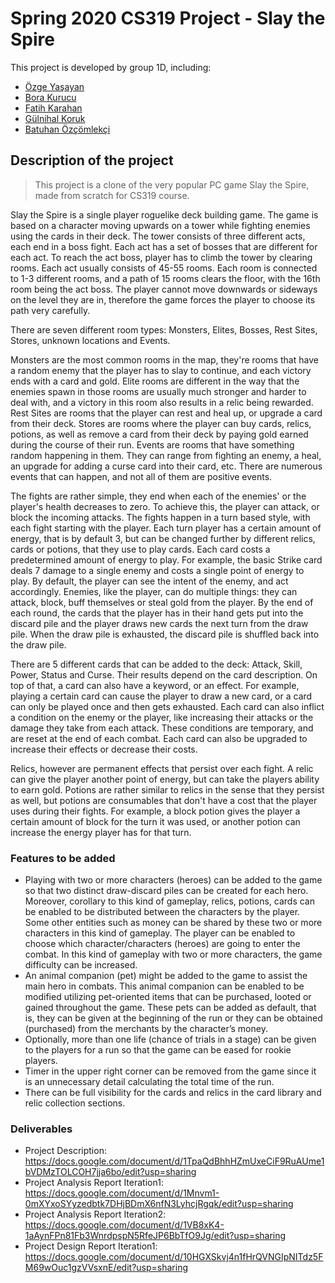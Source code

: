 # Spring 2020 CS319 Project - Slay the Spire

This project is developed by group 1D, including:

- [Özge Yaşayan](https://github.com/ozgey99)
- [Bora Kurucu](https://github.com/BoraKurucu)
- [Fatih Karahan](https://github.com/kyroath)
- [Gülnihal Koruk](https://github.com/gulnihalk)
- [Batuhan Özçömlekçi](https://github.com/spencereid)

## Description of the project

> This project is a clone of the very popular PC game Slay the Spire, made from scratch for CS319 course.

Slay the Spire is a single player roguelike deck building game. The game is based on a character moving upwards on a tower while fighting enemies using the cards in their deck. The tower consists of three different acts, each end in a boss fight. Each act has a set of bosses that are different for each act. To reach the act boss, player has to climb the tower by clearing rooms. Each act usually consists of 45-55 rooms. Each room is connected to 1-3 different rooms, and a path of 15 rooms clears the floor, with the 16th room being the act boss. The player cannot move downwards or sideways on the level they are in, therefore the game forces the player to choose its path very carefully.

There are seven different room types: Monsters, Elites, Bosses, Rest Sites, Stores, unknown locations and Events.

Monsters are the most common rooms in the map, they're rooms that have a random enemy that the player has to slay to continue, and each victory ends with a card and gold. Elite rooms are different in the way that the enemies spawn in those rooms are usually much stronger and harder to deal with, and a victory in this room also results in a relic being rewarded. Rest Sites are rooms that the player can rest and heal up, or upgrade a card from their deck. Stores are rooms where the player can buy cards, relics, potions, as well as remove a card from their deck by paying gold earned during the course of their run. Events are rooms that have something random happening in them. They can range from fighting an enemy, a heal, an upgrade for adding a curse card into their card, etc. There are numerous events that can happen, and not all of them are positive events.

The fights are rather simple, they end when each of the enemies' or the player's health decreases to zero. To achieve this, the player can attack, or block the incoming attacks. The fights happen in a turn based style, with each fight starting with the player. Each turn player has a certain amount of energy, that is by default 3, but can be changed further by different relics, cards or potions, that they use to play cards. Each card costs a predetermined amount of energy to play. For example, the basic Strike card deals 7 damage to a single enemy and costs a single point of energy to play. By default, the player can see the intent of the enemy, and act accordingly. Enemies, like the player, can do multiple things: they can attack, block, buff themselves or steal gold from the player. By the end of each round, the cards that the player has in their hand gets put into the discard pile and the player draws new cards the next turn from the draw pile. When the draw pile is exhausted, the discard pile is shuffled back into the draw pile.

There are 5 different cards that can be added to the deck: Attack, Skill, Power, Status and Curse. Their results depend on the card description. On top of that, a card can also have a keyword, or an effect. For example, playing a certain card can cause the player to draw a new card, or a card can only be played once and then gets exhausted. Each card can also inflict a condition on the enemy or the player, like increasing their attacks or the damage they take from each attack. These conditions are temporary, and are reset at the end of each combat. Each card can also be upgraded to increase their effects or decrease their costs.

Relics, however are permanent effects that persist over each fight. A relic can give the player another point of energy, but can take the players ability to earn gold. Potions are rather similar to relics in the sense that they persist as well, but potions are consumables that don't have a cost that the player uses during their fights. For example, a block potion gives the player a certain amount of block for the turn it was used, or another potion can increase the energy player has for that turn.

### Features to be added
- Playing with two or more characters (heroes) can be added to the game so that two distinct draw-discard piles can be created for each hero.  Moreover, corollary to  this kind of gameplay, relics, potions, cards can be enabled to be distributed between the characters by the player. Some other entities such as money can be shared by these two or more characters in this kind of gameplay. The player can be enabled to choose which character/characters (heroes) are going to  enter the combat. In this kind of gameplay with two or more characters, the game difficulty can be increased.
- An animal companion (pet) might be added to the game to assist the main hero in combats. This animal companion can be enabled to be  modified utilizing pet-oriented items that can be purchased, looted or gained throughout the game. These pets can be added as  default, that is, they can be given at the beginning of the run or they can be obtained (purchased) from the merchants by the character’s money.
- Optionally, more than one life (chance of trials in a stage) can be given to the players for a run so that the game can be eased for rookie players.
- Timer in the upper right corner can be removed from the game since it is an unnecessary detail calculating the total time of the run.
- There can be full visibility for the cards and relics  in the card library and relic collection sections. 


### Deliverables
- Project Description: https://docs.google.com/document/d/1TpaQdBhhHZmUxeCiF9RuAUme1bVDMzTOLCOH7jja6bo/edit?usp=sharing
- Project Analysis Report Iteration1: https://docs.google.com/document/d/1Mnvm1-0mXYxoSYyzedbtk7DHjBDmX6nfN3LyhcjRgqk/edit?usp=sharing
- Project Analysis Report Iteration2: https://docs.google.com/document/d/1VB8xK4-1aAynFPn81Fb3WnrdpspN5RfeJP6BbTfO9Jg/edit?usp=sharing
- Project Design Report Iteration1: https://docs.google.com/document/d/10HGXSkvj4n1fHrQVNGIpNITdz5FM69wOuc1gzVVsxnE/edit?usp=sharing
